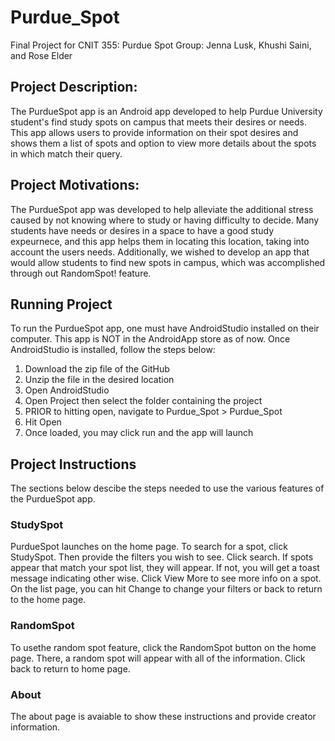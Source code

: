 # Purdue_Spot
Final Project for CNIT 355: Purdue Spot
Group: Jenna Lusk, Khushi Saini, and Rose Elder

## Project Description:
The PurdueSpot app is an Android app developed to help Purdue University student's find study spots on campus that meets their desires or needs. This app allows users to provide information on their spot desires and shows them a list of spots and option to view more details about the spots in which match their query.

## Project Motivations:
The PurdueSpot app was developed to help alleviate the additional stress caused by not knowing where to study or having difficulty to decide. Many students have needs or desires in a space to have a good study expeurnece, and this app helps them in locating this location, taking into account the users needs. Additionally, we wished to develop an app that would allow students to find new spots in campus, which was accomplished through out RandomSpot! feature. 

## Running Project
To run the PurdueSpot app, one must have AndroidStudio installed on their computer. This app is NOT in the AndroidApp store as of now. Once AndroidStudio is installed, follow the steps below:
1. Download the zip file of the GitHub
2. Unzip the file in the desired location
3. Open AndroidStudio
4. Open Project then select the folder containing the project
5. PRIOR to hitting open, navigate to Purdue_Spot > Purdue_Spot
6. Hit Open
7. Once loaded, you may click run and the app will launch

## Project Instructions
The sections below descibe the steps needed to use the various features of the PurdueSpot app.

### StudySpot
PurdueSpot launches on the home page. To search for a spot, click StudySpot. Then provide the filters you wish to see. Click search. If spots appear that match your spot list, they will appear. If not, you will get a toast message indicating other wise. Click View More to see more info on a spot. On the list page, you can hit Change to change your filters or back to return to the home page.

### RandomSpot
To usethe random spot feature, click the RandomSpot button on the home page. There, a random spot will appear with all of the information. Click back to return to home page. 

### About
The about page is avaiable to show these instructions and provide creator information. 
